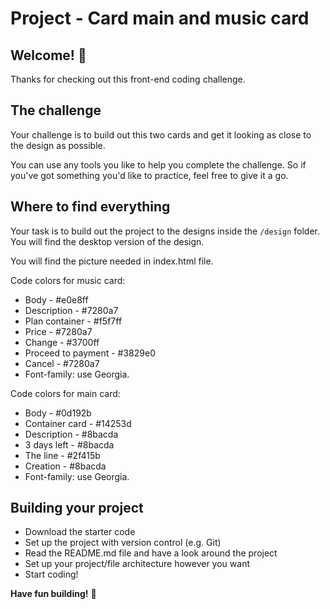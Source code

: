 # Project - Card main and music card

## Welcome! 👋

Thanks for checking out this front-end coding challenge.

## The challenge

Your challenge is to build out this two cards and get it looking as close to the design as possible.

You can use any tools you like to help you complete the challenge. So if you've got something you'd like to practice, feel free to give it a go.

## Where to find everything

Your task is to build out the project to the designs inside the `/design` folder. You will find the desktop version of the design. 

You will find the picture needed in index.html file.

Code colors for music card: 
- Body - #e0e8ff
- Description - #7280a7
- Plan container - #f5f7ff
- Price - #7280a7
- Change - #3700ff
- Proceed to payment - #3829e0
- Cancel - #7280a7
- Font-family: use Georgia. 

Code colors for main card: 
- Body - #0d192b
- Container card - #14253d
- Description - #8bacda
- 3 days left - #8bacda
- The line - #2f415b
- Creation - #8bacda
- Font-family: use Georgia. 


## Building your project

- Download the starter code
- Set up the project with version control (e.g. Git)
- Read the README.md file and have a look around the project
- Set up your project/file architecture however you want
- Start coding!

**Have fun building!** 🚀
